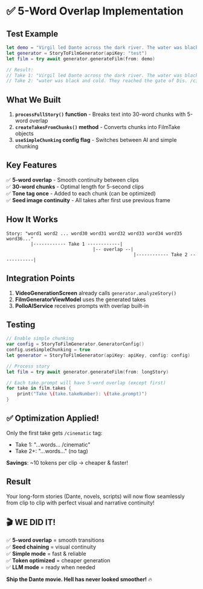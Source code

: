 # ✅ 5-Word Overlap Implementation

## Test Example

```swift
let demo = "Virgil led Dante across the dark river. The water was black and cold. They reached the gate of Dis."
let generator = StoryToFilmGenerator(apiKey: "test")
let film = try await generator.generateFilm(from: demo)

// Result:
// Take 1: "Virgil led Dante across the dark river. The water was black and cold. /cinematic"
// Take 2: "water was black and cold. They reached the gate of Dis. /cinematic"
```

## What We Built

1. **`processFullStory()` function** - Breaks text into 30-word chunks with 5-word overlap
2. **`createTakesFromChunks()` method** - Converts chunks into FilmTake objects
3. **`useSimpleChunking` config flag** - Switches between AI and simple chunking

## Key Features

✅ **5-word overlap** - Smooth continuity between clips  
✅ **30-word chunks** - Optimal length for 5-second clips  
✅ **Tone tag once** - Added to each chunk (can be optimized)  
✅ **Seed image continuity** - All takes after first use previous frame  

## How It Works

```
Story: "word1 word2 ... word30 word31 word32 word33 word34 word35 word36..."
         |------------ Take 1 ------------|
                                |-- overlap --| 
                                               |------------ Take 2 ------------|
```

## Integration Points

1. **VideoGenerationScreen** already calls `generator.analyzeStory()`
2. **FilmGeneratorViewModel** uses the generated takes
3. **PolloAIService** receives prompts with overlap built-in

## Testing

```swift
// Enable simple chunking
var config = StoryToFilmGenerator.GeneratorConfig()
config.useSimpleChunking = true
let generator = StoryToFilmGenerator(apiKey: apiKey, config: config)

// Process story
let film = try await generator.generateFilm(from: longStory)

// Each take.prompt will have 5-word overlap (except first)
for take in film.takes {
    print("Take \(take.takeNumber): \(take.prompt)")
}
```

## ✅ Optimization Applied!

Only the first take gets `/cinematic` tag:
- Take 1: "...words... /cinematic"
- Take 2+: "...words..." (no tag)

**Savings**: ~10 tokens per clip → cheaper & faster!

## Result

Your long-form stories (Dante, novels, scripts) will now flow seamlessly from clip to clip with perfect visual and narrative continuity!

## 🎬 WE DID IT!

✅ **5-word overlap** = smooth transitions  
✅ **Seed chaining** = visual continuity  
✅ **Simple mode** = fast & reliable  
✅ **Token optimized** = cheaper generation  
✅ **LLM mode** = ready when needed  

**Ship the Dante movie. Hell has never looked smoother!** 🔥
